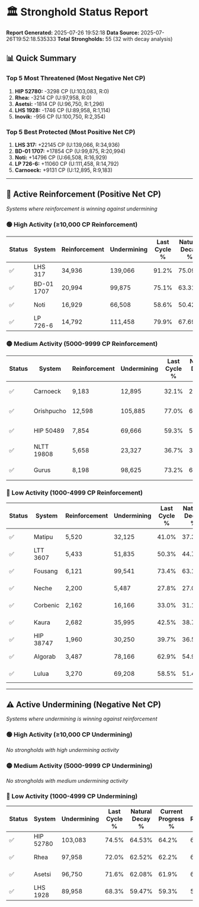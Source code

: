 # 🏛️ Stronghold Status Report

**Report Generated:** 2025-07-26 19:52:18
**Data Source:** 2025-07-26T19:52:18.535333
**Total Strongholds:** 55 (32 with decay analysis)

## 📊 Quick Summary

### Top 5 Most Threatened (Most Negative Net CP)
1. **HIP 52780:** -3298 CP (U:103,083, R:0)
2. **Rhea:** -3214 CP (U:97,958, R:0)
3. **Asetsi:** -1814 CP (U:96,750, R:1,296)
4. **LHS 1928:** -1746 CP (U:89,958, R:1,114)
5. **Inovik:** -956 CP (U:100,750, R:2,354)

### Top 5 Best Protected (Most Positive Net CP)
1. **LHS 317:** +22145 CP (U:139,066, R:34,936)
2. **BD-01 1707:** +17854 CP (U:99,875, R:20,994)
3. **Noti:** +14796 CP (U:66,508, R:16,929)
4. **LP 726-6:** +11060 CP (U:111,458, R:14,792)
5. **Carnoeck:** +9131 CP (U:12,895, R:9,183)


---

## 🔵 Active Reinforcement (Positive Net CP)
*Systems where reinforcement is winning against undermining*

### 🟢 High Activity (≥10,000 CP Reinforcement)

| Status | System | Reinforcement | Undermining | Last Cycle % | Natural Decay % | Current Progress % | Current CP | Net CP | Activity |
|--------|--------|---------------|-------------|--------------|-----------------|-------------------|------------|--------|----------|
| ✅ | LHS 317 | 34,936 | 139,066 | 91.2% | 75.09% | 77.3% | 773,000 | +22145 | 🔵 High Reinforcement |
| ✅ | BD-01 1707 | 20,994 | 99,875 | 75.1% | 63.31% | 65.1% | 650,999 | +17854 | 🔵 High Reinforcement |
| ✅ | Noti | 16,929 | 66,508 | 58.6% | 50.42% | 51.9% | 519,000 | +14796 | 🔵 High Reinforcement |
| ✅ | LP 726-6 | 14,792 | 111,458 | 79.9% | 67.69% | 68.8% | 688,000 | +11060 | 🔵 High Reinforcement |

### 🟡 Medium Activity (5000-9999 CP Reinforcement)

| Status | System | Reinforcement | Undermining | Last Cycle % | Natural Decay % | Current Progress % | Current CP | Net CP | Activity |
|--------|--------|---------------|-------------|--------------|-----------------|-------------------|------------|--------|----------|
| ✅ | Carnoeck | 9,183 | 12,895 | 32.1% | 29.89% | 30.8% | 308,000 | +9131 | 🟡 Medium Reinforcement |
| ✅ | Orishpucho | 12,598 | 105,885 | 77.0% | 65.51% | 66.4% | 664,000 | +8946 | 🟡 Medium Reinforcement |
| ✅ | HIP 50489 | 7,854 | 69,666 | 59.3% | 51.72% | 52.3% | 523,000 | +5820 | 🟡 Medium Reinforcement |
| ✅ | NLTT 19808 | 5,658 | 23,327 | 36.7% | 33.88% | 34.4% | 344,000 | +5197 | 🟡 Medium Reinforcement |
| ✅ | Gurus | 8,198 | 98,625 | 73.2% | 62.80% | 63.3% | 633,000 | +5013 | 🟡 Medium Reinforcement |

### 🔴 Low Activity (1000-4999 CP Reinforcement)

| Status | System | Reinforcement | Undermining | Last Cycle % | Natural Decay % | Current Progress % | Current CP | Net CP | Activity |
|--------|--------|---------------|-------------|--------------|-----------------|-------------------|------------|--------|----------|
| ✅ | Matipu | 5,520 | 32,125 | 41.0% | 37.31% | 37.8% | 377,999 | +4874 | 🔵 Low Reinforcement |
| ✅ | LTT 3607 | 5,433 | 51,835 | 50.3% | 44.73% | 45.1% | 451,000 | +3694 | 🔵 Low Reinforcement |
| ✅ | Fousang | 6,121 | 99,541 | 73.4% | 63.12% | 63.4% | 634,000 | +2821 | 🔵 Low Reinforcement |
| ✅ | Neche | 2,200 | 5,487 | 27.8% | 27.06% | 27.3% | 273,000 | +2450 | 🔵 Low Reinforcement |
| ✅ | Corbenic | 2,162 | 16,166 | 33.0% | 31.19% | 31.4% | 314,000 | +2108 | 🔵 Low Reinforcement |
| ✅ | Kaura | 2,682 | 35,995 | 42.5% | 38.73% | 38.9% | 389,000 | +1719 | 🔵 Low Reinforcement |
| ✅ | HIP 38747 | 1,960 | 30,250 | 39.7% | 36.57% | 36.7% | 367,000 | +1320 | 🔵 Low Reinforcement |
| ✅ | Algorab | 3,487 | 78,166 | 62.9% | 54.98% | 55.1% | 551,000 | +1151 | 🔵 Low Reinforcement |
| ✅ | Lulua | 3,270 | 69,208 | 58.5% | 51.49% | 51.6% | 516,000 | +1117 | 🔵 Low Reinforcement |


---

## ⚠️ Active Undermining (Negative Net CP)
*Systems where undermining is winning against reinforcement*

### 🟢 High Activity (≥10,000 CP Undermining)

*No strongholds with high undermining activity*

### 🟡 Medium Activity (5000-9999 CP Undermining)

*No strongholds with medium undermining activity*

### 🔴 Low Activity (1000-4999 CP Undermining)

| Status | System | Undermining | Last Cycle % | Natural Decay % | Current Progress % | Reinforcement | Current CP | Net CP | Activity |
|--------|--------|-------------|--------------|-----------------|-------------------|---------------|------------|--------|----------|
| ✅ | HIP 52780 | 103,083 | 74.5% | 64.53% | 64.2% | 642,000 | -3298 | 🔴 Low Undermining |
| ✅ | Rhea | 97,958 | 72.0% | 62.52% | 62.2% | 622,000 | -3214 | 🔴 Low Undermining |
| ✅ | Asetsi | 96,750 | 71.6% | 62.08% | 61.9% | 619,000 | -1814 | 🔴 Low Undermining |
| ✅ | LHS 1928 | 89,958 | 68.3% | 59.47% | 59.3% | 593,000 | -1746 | 🔴 Low Undermining |
